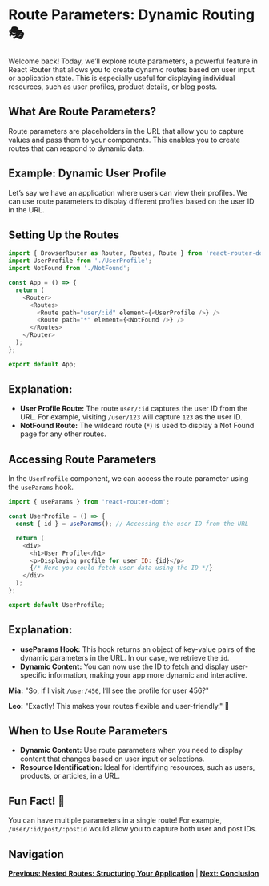 
# Route Parameters: Dynamic Routing 🎭

Welcome back! Today, we’ll explore route parameters, a powerful feature in React Router that allows you to create dynamic routes based on user input or application state. This is especially useful for displaying individual resources, such as user profiles, product details, or blog posts.

## What Are Route Parameters?

Route parameters are placeholders in the URL that allow you to capture values and pass them to your components. This enables you to create routes that can respond to dynamic data.

## Example: Dynamic User Profile

Let’s say we have an application where users can view their profiles. We can use route parameters to display different profiles based on the user ID in the URL.

## Setting Up the Routes

```javascript
import { BrowserRouter as Router, Routes, Route } from 'react-router-dom';
import UserProfile from './UserProfile';
import NotFound from './NotFound';

const App = () => {
  return (
    <Router>
      <Routes>
        <Route path="user/:id" element={<UserProfile />} />
        <Route path="*" element={<NotFound />} />
      </Routes>
    </Router>
  );
};

export default App;
```

## Explanation:
- **User Profile Route:** The route `user/:id` captures the user ID from the URL. For example, visiting `/user/123` will capture `123` as the user ID.
- **NotFound Route:** The wildcard route (`*`) is used to display a Not Found page for any other routes.

## Accessing Route Parameters

In the `UserProfile` component, we can access the route parameter using the `useParams` hook.

```javascript
import { useParams } from 'react-router-dom';

const UserProfile = () => {
  const { id } = useParams(); // Accessing the user ID from the URL

  return (
    <div>
      <h1>User Profile</h1>
      <p>Displaying profile for user ID: {id}</p>
      {/* Here you could fetch user data using the ID */}
    </div>
  );
};

export default UserProfile;
```

## Explanation:
- **useParams Hook:** This hook returns an object of key-value pairs of the dynamic parameters in the URL. In our case, we retrieve the `id`.
- **Dynamic Content:** You can now use the ID to fetch and display user-specific information, making your app more dynamic and interactive.


**Mia:** "So, if I visit `/user/456`, I’ll see the profile for user 456?"

**Leo:** "Exactly! This makes your routes flexible and user-friendly." 🌈

## When to Use Route Parameters
- **Dynamic Content:** Use route parameters when you need to display content that changes based on user input or selections.
- **Resource Identification:** Ideal for identifying resources, such as users, products, or articles, in a URL.

## Fun Fact! 🎉

You can have multiple parameters in a single route! For example, `/user/:id/post/:postId` would allow you to capture both user and post IDs.

## Navigation

**[Previous: Nested Routes: Structuring Your Application](34.%20nested-routes.md)** | **[Next: Conclusion](conclusion.md)**

